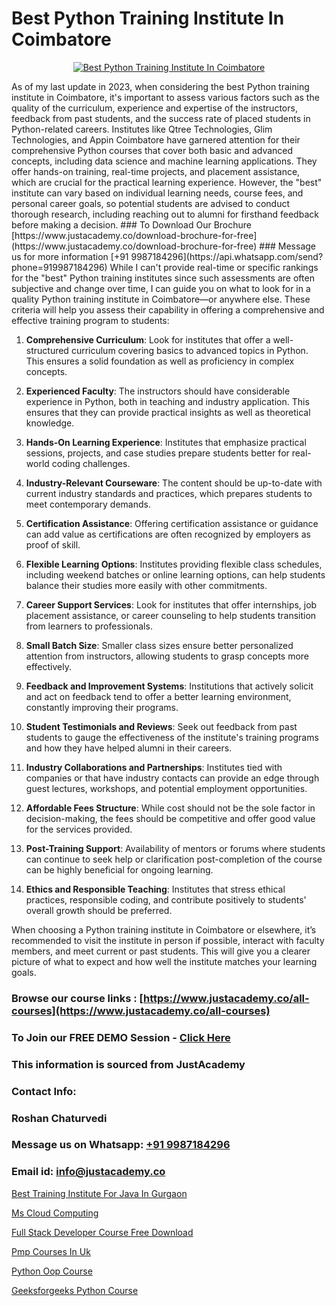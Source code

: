 # Best Python Training Institute In Coimbatore

<p align="center">
  <a href="https://justacademy.co/course-detail/python-training">
    <img src="https://justacademy.co/storage2/course_image/1709713400_course_image.webp" alt="Best Python Training Institute In Coimbatore">
  </a>
</p>
As of my last update in 2023, when considering the best Python training institute in Coimbatore, it's important to assess various factors such as the quality of the curriculum, experience and expertise of the instructors, feedback from past students, and the success rate of placed students in Python-related careers. Institutes like Qtree Technologies, Glim Technologies, and Appin Coimbatore have garnered attention for their comprehensive Python courses that cover both basic and advanced concepts, including data science and machine learning applications. They offer hands-on training, real-time projects, and placement assistance, which are crucial for the practical learning experience. However, the "best" institute can vary based on individual learning needs, course fees, and personal career goals, so potential students are advised to conduct thorough research, including reaching out to alumni for firsthand feedback before making a decision.
### To Download Our Brochure [https://www.justacademy.co/download-brochure-for-free](https://www.justacademy.co/download-brochure-for-free)
### Message us for more information [+91 9987184296](https://api.whatsapp.com/send?phone=919987184296)
While I can't provide real-time or specific rankings for the "best" Python training institutes since such assessments are often subjective and change over time, I can guide you on what to look for in a quality Python training institute in Coimbatore—or anywhere else. These criteria will help you assess their capability in offering a comprehensive and effective training program to students:

1) **Comprehensive Curriculum**: Look for institutes that offer a well-structured curriculum covering basics to advanced topics in Python. This ensures a solid foundation as well as proficiency in complex concepts.

2) **Experienced Faculty**: The instructors should have considerable experience in Python, both in teaching and industry application. This ensures that they can provide practical insights as well as theoretical knowledge.

3) **Hands-On Learning Experience**: Institutes that emphasize practical sessions, projects, and case studies prepare students better for real-world coding challenges.

4) **Industry-Relevant Courseware**: The content should be up-to-date with current industry standards and practices, which prepares students to meet contemporary demands.

5) **Certification Assistance**: Offering certification assistance or guidance can add value as certifications are often recognized by employers as proof of skill.

6) **Flexible Learning Options**: Institutes providing flexible class schedules, including weekend batches or online learning options, can help students balance their studies more easily with other commitments.

7) **Career Support Services**: Look for institutes that offer internships, job placement assistance, or career counseling to help students transition from learners to professionals.

8) **Small Batch Size**: Smaller class sizes ensure better personalized attention from instructors, allowing students to grasp concepts more effectively.

9) **Feedback and Improvement Systems**: Institutions that actively solicit and act on feedback tend to offer a better learning environment, constantly improving their programs.

10) **Student Testimonials and Reviews**: Seek out feedback from past students to gauge the effectiveness of the institute's training programs and how they have helped alumni in their careers.

11) **Industry Collaborations and Partnerships**: Institutes tied with companies or that have industry contacts can provide an edge through guest lectures, workshops, and potential employment opportunities.

12) **Affordable Fees Structure**: While cost should not be the sole factor in decision-making, the fees should be competitive and offer good value for the services provided.

13) **Post-Training Support**: Availability of mentors or forums where students can continue to seek help or clarification post-completion of the course can be highly beneficial for ongoing learning.

14) **Ethics and Responsible Teaching**: Institutes that stress ethical practices, responsible coding, and contribute positively to students' overall growth should be preferred.

When choosing a Python training institute in Coimbatore or elsewhere, it’s recommended to visit the institute in person if possible, interact with faculty members, and meet current or past students. This will give you a clearer picture of what to expect and how well the institute matches your learning goals.

### Browse our course links : [https://www.justacademy.co/all-courses](https://www.justacademy.co/all-courses) 
### To Join our FREE DEMO Session - [Click Here](https://www.justacademy.co/register-for-course-demo)


### This information is sourced from JustAcademy
### Contact Info:
### Roshan Chaturvedi
### Message us on Whatsapp: [+91 9987184296](https://api.whatsapp.com/send?phone=919987184296)
### Email id: [info@justacademy.co](mailto:info@justacademy.co)
                
[Best Training Institute For Java In Gurgaon](https://www.linkedin.com/pulse/best-training-institute-java-gurgaon-justacademy-manchester-4qcof?trackingId=kZUBBdYdS9S1aSgUoqovcA%3D%3D&lipi=urn%3Ali%3Apage%3Ad_flagship3_company_admin%3BonfNNyQQRXKvud4lFfnrRQ%3D%3D)

[Ms Cloud Computing](https://www.linkedin.com/pulse/ms-cloud-computing-justacademy-bay-area-dh9rc?trackingId=ZkEiAHpZ0iFrT2T46eaR8w%3D%3D&lipi=urn%3Ali%3Apage%3Ad_flagship3_company_admin%3BrsnEP2CeSl%2BKYnaEx50m1g%3D%3D)

[Full Stack Developer Course Free Download](https://medium.com/@akanshapatil/full-stack-developer-course-free-download-1a4a457a3481)

[Pmp Courses In Uk](https://medium.com/@mahi3106/pmp-courses-in-uk-cbd296a87d14)

[Python Oop Course](https://justacademyin.github.io/justacademy/python-oop-course)

[Geeksforgeeks Python Course](https://justacademyin.github.io/justacademy/geeksforgeeks-python-course)

